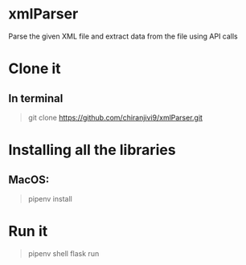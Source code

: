# xmlParser
Parse the given XML file and extract data from the file using API calls

# Clone it

## In terminal
>git clone https://github.com/chiranjivi9/xmlParser.git

# Installing all the libraries

## MacOS:
  >pipenv install

# Run it

>pipenv shell
>flask run

